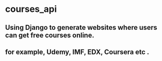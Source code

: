 # courses_api

## Using Django to generate websites where users can get free courses online. 

## for example, Udemy, IMF, EDX, Coursera etc .
